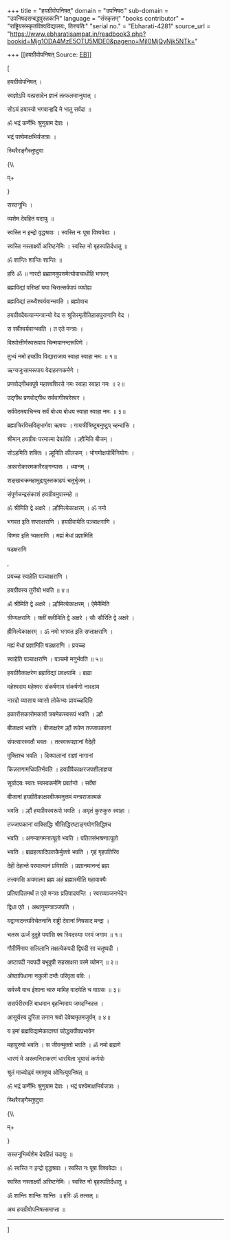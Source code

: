 +++
title = "हयग्रीवोपनिषत्"
domain = "उपनिषदः"
sub-domain = "उपनिषदसम्बद्धपुस्तकानि"
language = "संस्कृतम्"
"books contributor" = "राष्ट्रियसंस्कृतविश्वविद्यालयः, तिरुपतिः"
"serial no." = "Ebharati-4281"
source_url = "https://www.ebharatisampat.in/readbook3.php?bookid=Mjg1ODA4MzE5OTU5MDE0&pageno=MjI0MjQyNjk5NTk="

+++
[[हयग्रीवोपनिषत्	Source: [EB](https://www.ebharatisampat.in/readbook3.php?bookid=Mjg1ODA4MzE5OTU5MDE0&pageno=MjI0MjQyNjk5NTk=)]]

\[







हयग्रीवोपनिषत् ।



स्वज्ञोऽपि यत्प्रसादेन ज्ञानं तत्फलमाप्नुयात् ।

सोऽयं हयास्यो भगवान्हृदि मे भातु सर्वदा ॥

ॐ भद्रं कर्णेभिः श्रुणुयाम देवाः ।

भद्रं पश्येमाक्षभिर्यजत्राः ।

स्थिरैरङ्गैस्तुष्टुवा

{\\\\

म्+

}

सस्तनूभिः ।

व्यशेम देवहितं यदायुः ॥

स्वस्ति न इन्द्रो वृद्धश्रवाः । स्वस्ति नः पूषा विश्ववेदाः ।

स्वस्ति नस्तार्क्ष्यो अरिष्टनेमिः । स्वस्ति नो बृहस्पतिर्दधातु ॥

ॐ शान्तिः शान्तिः शान्तिः ॥

हरिः ॐ ॥ नारदो ब्रह्माणमुपसमेत्योवाचाधीहि भगवन्

ब्रह्मविद्यां वरिष्ठां यया चिरात्सर्वपापं व्यपोह्य

ब्रह्मविद्यां लब्ध्वैश्वर्यवान्भवति । ब्रह्मोवाच

हयग्रीवदैवत्यान्मन्त्रान्यो वेद स श्रुतिस्मृतीतिहासपुराणानि वेद ।

स सर्वैश्वर्यवान्भवति । त एते मन्त्राः ।

विश्वोत्तीर्णस्वरूपाय चिन्मयानन्दरूपिणे ।

तुभ्यं नमो हयग्रीव विद्याराजाय स्वाहा स्वाहा नमः ॥ १॥

ऋग्यजुःसामरूपाय वेदाहरणकर्मणे ।

प्रणवोद्गीथवपुषे महाश्वशिरसे नमः स्वाहा स्वाहा नमः ॥ २॥

उद्गीथ प्रणवोद्गीथ सर्ववागीश्वरेश्वर ।

सर्ववेदमयाचिन्त्य सर्वं बोधय बोधय स्वाहा स्वाहा नमः ॥ ३॥

ब्रह्मात्रिरविसवितृभार्गवा ऋषयः । गायत्रीत्रिष्टुबनुष्टुप् च्हन्दांसि ।

श्रीमान् हयग्रीवः परमात्मा देवतेति । ल्हौमिति बीजम् ।

सोऽहमिति शक्तिः । ल्हूमिति कीलकम् । भोगमोक्षयोर्विनियोगः ।

अकारोकारमकारैरङ्गन्यासः । ध्यानम् ।

शङ्खचक्रमहामुद्रापुस्तकाढ्यं चतुर्भुजम् ।

संपूर्णचन्द्रसंकाशं हयग्रीवमुपास्महे ॥

ॐ श्रीमिति द्वे अक्षरे । ल्हौमित्येकाक्षरम् । ॐ नमो

भगवत इति सप्ताक्षराणि । हयग्रीवायेति पञ्चाक्षराणि ।

विष्णव इति त्र्यक्षराणि । मह्यं मेधां प्रज्ञामिति

षडक्षराणि

,

प्रयच्च्ह स्वाहेति पञ्चाक्षराणि ।

हयग्रीवस्य तुरीयो भवति ॥ ४॥

ॐ श्रीमिति द्वे अक्षरे । ल्हौमित्येकाक्षरम् । ऐमैमैमिति

त्रीण्यक्षराणि । क्लीं क्लीमिति द्वे अक्षरे । सौः सौरिति द्वे अक्षरे ।

ह्रीमित्येकाक्षरम् । ॐ नमो भगवत इति सप्ताक्षराणि ।

मह्यं मेधां प्रज्ञामिति षडक्षराणि । प्रयच्च्ह

स्वाहेति पञ्चाक्षराणि । पञ्चमो मनुर्भवति ॥ ५॥

हयग्रीवैकाक्षरेण ब्रह्मविद्यां प्रवक्ष्यामि । ब्रह्मा

महेश्वराय महेश्वरः संकर्षणाय संकर्षणो नारदाय

नारदो व्यासाय व्यासो लोकेभ्यः प्रायच्च्हदिति

हकारोंसकारोमकारों त्रयमेकस्वरूपं भवति । ल्हौ

बीजाक्षरं भवति । बीजाक्षरेण ल्हौं रूपेण तज्जापकानां

संपत्सारस्वतौ भवतः । तत्स्वरूपज्ञानां वैदेही

मुक्तिश्च भवति । दिक्पालानां राज्ञां नागानां

किन्नराणामधिपतिर्भवति । हयग्रीवैकाक्षरजपशीलाज्ञया

सूर्यादयः स्वतः स्वस्वकर्मणि प्रवर्तन्ते । सर्वेषां

बीजानां हयग्रीवैकाक्षरबीजमनुत्तमं मन्त्रराजात्मकं

भवति । ल्हौं हयग्रीवस्वरूपो भवति । अमृतं कुरुकुरु स्वाहा ।

तज्जापकानां वाक्सिद्धिः श्रीसिद्धिरष्टाङ्गयोगसिद्धिश्च

भवति । अगम्यागमनात्पूतो भवति । पतितसंभाषणात्पूतो

भवति । ब्रह्महत्यादिपातकैर्मुक्तो भवति । गृहं गृहपतिरिव

देही देहान्ते परमात्मानं प्रविशति । प्रज्ञानमानन्दं ब्रह्म

तत्त्वमसि अयमात्मा ब्रह्म अहं ब्रह्मास्मीति महावाक्यैः

प्रतिपादितमर्थं त एते मन्त्राः प्रतिपादयन्ति । स्वरव्यञ्जनभेदेन

द्विधा एते । अथानुमन्त्राञ्जपति ।

यद्वाग्वदन्त्यविचेतनानि राष्ट्री देवानां निषसाद मन्द्रा ।

चतस्र ऊर्जं दुदुहे पयांसि क्व स्विदस्याः परमं जगाम ॥ १॥

गौरीर्मिमाय सलिलानि तक्षत्येकपदी द्विपदी सा चतुष्पदी ।

अष्टापदी नवपदी बभूवुषी सहस्राक्षरा परमे व्योमन् ॥ २॥

ओष्ठापिधाना नकुली दन्तैः परिवृता पविः ।

सर्वस्यै वाच ईशाना चारु मामिह वादयेति च वाग्रसः ॥ ३॥

ससर्परीरमतिं बाधमान बृहन्मिमाय जमदग्निदत्त ।

आसूर्यस्य दुरिता तनान श्रवो देवेष्वमृतमजुर्यम् ॥ ४॥

य इमां ब्रह्मविद्यामेकादश्यां पठेद्धयग्रीवप्रभावेन

महापुरुषो भवति । स जीवन्मुक्तो भवति । ॐ नमो ब्रह्मणे

धारणं मे अस्त्वनिराकरणं धारयिता भूयासं कर्णयोः

श्रुतं माच्योढ्वं ममामुष्य ओमित्युपनिषत् ॥

ॐ भद्रं कर्णेभिः श्रुणुयाम देवाः । भद्रं पश्येमाक्षभिर्यजत्राः ।

स्थिरैरङ्गैस्तुष्टुवा

{\\\\

म्+

}

सस्तनूभिर्व्यशेम देवहितं यदायुः ॥

ॐ स्वस्ति न इन्द्रो वृद्धश्रवाः । स्वस्ति नः पूषा विश्ववेदाः ।

स्वस्ति नस्तार्क्ष्यो अरिष्टनेमिः । स्वस्ति नो बृहस्पतिर्दधातु ॥

ॐ शान्तिः शान्तिः शान्तिः ॥ हरिः ॐ तत्सत् ॥

अथ हयग्रीवोपनिषत्समाप्ता ॥

--------------------------




\]
